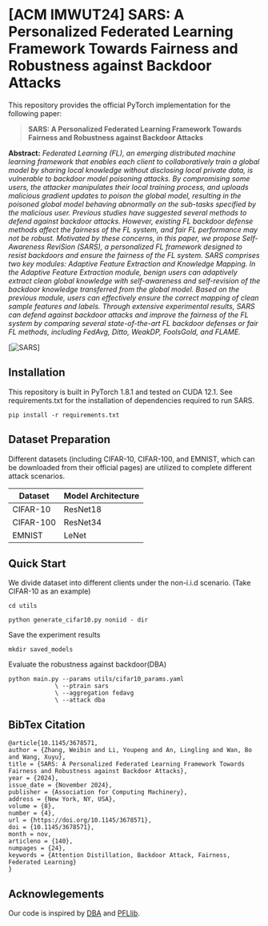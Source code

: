 # [ACM IMWUT24] SARS: A Personalized Federated Learning Framework Towards Fairness and Robustness against Backdoor Attacks



This repository provides the official PyTorch implementation for the following paper:
>**SARS: A Personalized Federated Learning Framework Towards Fairness and Robustness against Backdoor Attacks**
>

**Abstract:** *Federated Learning (FL), an emerging distributed machine learning framework that enables each client to collaboratively train
a global model by sharing local knowledge without disclosing local private data, is vulnerable to backdoor model poisoning
attacks. By compromising some users, the attacker manipulates their local training process, and uploads malicious gradient
updates to poison the global model, resulting in the poisoned global model behaving abnormally on the sub-tasks specified by
the malicious user. Previous studies have suggested several methods to defend against backdoor attacks. However, existing
FL backdoor defense methods affect the fairness of the FL system, and fair FL performance may not be robust. Motivated
by these concerns, in this paper, we propose Self-Awareness ReviSion (SARS), a personalized FL framework designed to
resist backdoors and ensure the fairness of the FL system. SARS comprises two key modules: Adaptive Feature Extraction
and Knowledge Mapping. In the Adaptive Feature Extraction module, benign users can adaptively extract clean global
knowledge with self-awareness and self-revision of the backdoor knowledge transferred from the global model. Based on the
previous module, users can effectively ensure the correct mapping of clean sample features and labels. Through extensive
experimental results, SARS can defend against backdoor attacks and improve the fairness of the FL system by comparing
several state-of-the-art FL backdoor defenses or fair FL methods, including FedAvg, Ditto, WeakDP, FoolsGold, and FLAME.*

[![SARS]([/img/sars.png](https://github.com/wbzhangslab/sars-main/blob/main/img/SARS.png) "SARS")]

## Installation
This repository is built in PyTorch 1.8.1 and tested on CUDA 12.1. See requirements.txt for the installation of dependencies required to run SARS.

```
pip install -r requirements.txt
```

## Dataset Preparation
Different datasets (including CIFAR-10, CIFAR-100, and EMNIST, which can be downloaded from their official pages) are utilized to complete different attack scenarios.

| Dataset      | Model Architecture |
| ----------- | ----------- |
| CIFAR-10      | ResNet18       |
| CIFAR-100   | ResNet34        |
|EMNIST|LeNet|



## Quick Start
We divide dataset into different clients under the non-i.i.d scenario. (Take CIFAR-10 as an example)
```shell
cd utils

python generate_cifar10.py noniid - dir
```
Save the experiment results
```
mkdir saved_models
```

Evaluate the robustness against backdoor(DBA)
```shell
python main.py --params utils/cifar10_params.yaml 
             \ --ptrain sars 
             \ --aggregation fedavg 
             \ --attack dba
```

## BibTex Citation
```shell
@article{10.1145/3678571,
author = {Zhang, Weibin and Li, Youpeng and An, Lingling and Wan, Bo and Wang, Xuyu},
title = {SARS: A Personalized Federated Learning Framework Towards Fairness and Robustness against Backdoor Attacks},
year = {2024},
issue_date = {November 2024},
publisher = {Association for Computing Machinery},
address = {New York, NY, USA},
volume = {8},
number = {4},
url = {https://doi.org/10.1145/3678571},
doi = {10.1145/3678571},
month = nov,
articleno = {140},
numpages = {24},
keywords = {Attention Distillation, Backdoor Attack, Fairness, Federated Learning}
}
```

## Acknowlegements
Our code is inspired by [DBA](https://github.com/AI-secure/DBA) and [PFLlib](https://github.com/TsingZ0/PFLlib).
